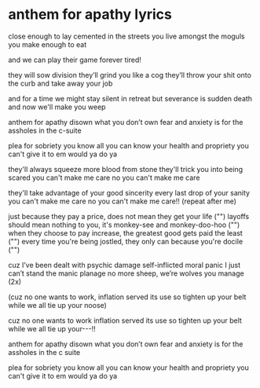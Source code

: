 # anthem for apathy lyrics

close enough to lay
cemented in the streets
you live amongst the moguls you make enough to eat

and we can play
their game forever tired!

they will sow division
they’ll grind you like a cog
they’ll throw your shit onto the curb and take away your job

and for a time we might stay
silent in retreat
but severance is sudden death and now we'll make you weep

anthem for apathy
disown
what you don’t own
fear and anxiety
is for the assholes in the c-suite

plea for sobriety
you know
all you can know
your health and propriety
you can't give it to em would ya do ya

they'll always squeeze more blood from stone
they'll trick you into being scared
you can't make me care
no you can't make me care

they'll take advantage of your good sincerity 
every last drop of your sanity
you can't make me care
no you can't make me care!! (repeat after me)

just because they pay a price, does not mean they get your life
("")
layoffs should mean nothing to you, it's monkey-see and monkey-doo-hoo
("")
when they choose to pay increase, the greatest good gets paid the least
("")
every time you're being jostled, they only can because you're docile
("")

cuz I’ve been dealt with psychic damage
self-inflicted moral panic
I just can’t stand the manic planage
no more sheep, we’re wolves you manage
(2x)

(cuz no one wants to work, inflation served its use
so tighten up your belt while we all tie up your noose)

cuz no one wants to work
inflation served its use
so tighten up your belt
while we all tie up your---!!

anthem for apathy
disown
what you don’t own
fear and anxiety
is for the assholes in the c suite

plea for sobriety
you know
all you can know
your health and propriety
you can't give it to em would ya do ya